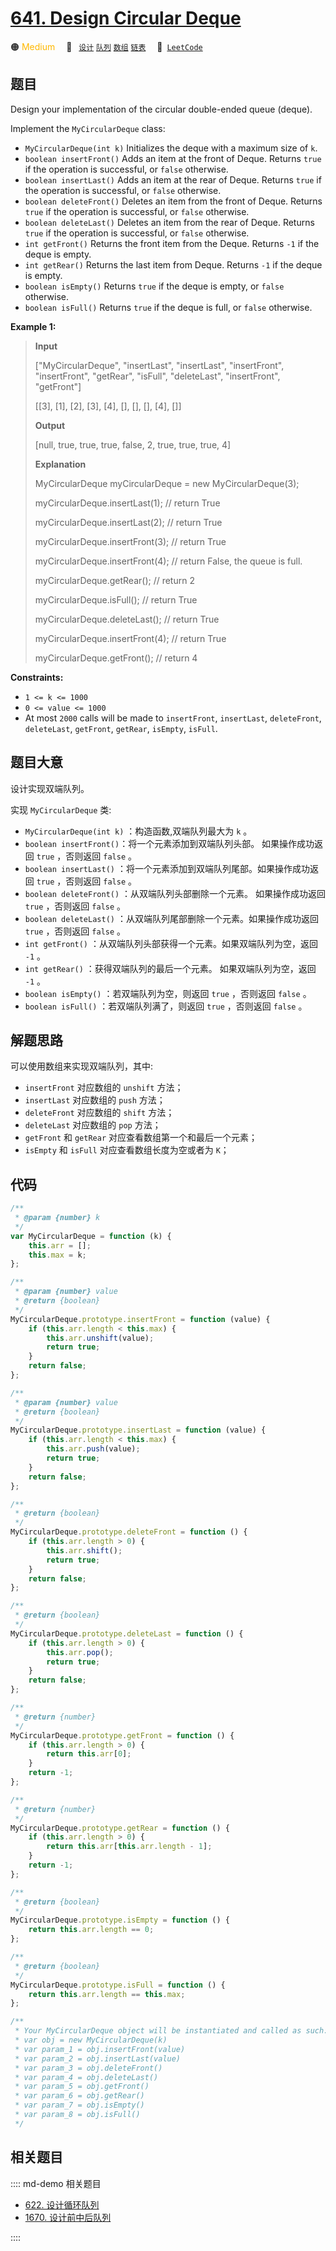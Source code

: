 # [641. Design Circular Deque](https://leetcode.com/problems/design-circular-deque/)

🟠 <font color=#ffb800>Medium</font>&emsp; 🔖&ensp; [`设计`](/leetcode/outline/tag/design.md) [`队列`](/leetcode/outline/tag/queue.md) [`数组`](/leetcode/outline/tag/array.md) [`链表`](/leetcode/outline/tag/linked-list.md)&emsp; 🔗&ensp;[`LeetCode`](https://leetcode.com/problems/design-circular-deque/)

## 题目

Design your implementation of the circular double-ended queue (deque).

Implement the `MyCircularDeque` class:

- `MyCircularDeque(int k)` Initializes the deque with a maximum size of `k`.
- `boolean insertFront()` Adds an item at the front of Deque. Returns `true` if the operation is successful, or `false` otherwise.
- `boolean insertLast()` Adds an item at the rear of Deque. Returns `true` if the operation is successful, or `false` otherwise.
- `boolean deleteFront()` Deletes an item from the front of Deque. Returns `true` if the operation is successful, or `false` otherwise.
- `boolean deleteLast()` Deletes an item from the rear of Deque. Returns `true` if the operation is successful, or `false` otherwise.
- `int getFront()` Returns the front item from the Deque. Returns `-1` if the deque is empty.
- `int getRear()` Returns the last item from Deque. Returns `-1` if the deque is empty.
- `boolean isEmpty()` Returns `true` if the deque is empty, or `false` otherwise.
- `boolean isFull()` Returns `true` if the deque is full, or `false` otherwise.

**Example 1:**

> **Input**
>
> ["MyCircularDeque", "insertLast", "insertLast", "insertFront", "insertFront", "getRear", "isFull", "deleteLast", "insertFront", "getFront"]
>
> [[3], [1], [2], [3], [4], [], [], [], [4], []]
>
> **Output**
>
> [null, true, true, true, false, 2, true, true, true, 4]
>
> **Explanation**
>
> MyCircularDeque myCircularDeque = new MyCircularDeque(3);
>
> myCircularDeque.insertLast(1); // return True
>
> myCircularDeque.insertLast(2); // return True
>
> myCircularDeque.insertFront(3); // return True
>
> myCircularDeque.insertFront(4); // return False, the queue is full.
>
> myCircularDeque.getRear(); // return 2
>
> myCircularDeque.isFull(); // return True
>
> myCircularDeque.deleteLast(); // return True
>
> myCircularDeque.insertFront(4); // return True
>
> myCircularDeque.getFront(); // return 4

**Constraints:**

- `1 <= k <= 1000`
- `0 <= value <= 1000`
- At most `2000` calls will be made to `insertFront`, `insertLast`, `deleteFront`, `deleteLast`, `getFront`, `getRear`, `isEmpty`, `isFull`.

## 题目大意

设计实现双端队列。

实现 `MyCircularDeque` 类:

- `MyCircularDeque(int k)` ：构造函数,双端队列最大为 `k` 。
- `boolean insertFront()`：将一个元素添加到双端队列头部。 如果操作成功返回 `true` ，否则返回 `false` 。
- `boolean insertLast()` ：将一个元素添加到双端队列尾部。如果操作成功返回 `true` ，否则返回 `false` 。
- `boolean deleteFront()` ：从双端队列头部删除一个元素。 如果操作成功返回 `true` ，否则返回 `false` 。
- `boolean deleteLast()` ：从双端队列尾部删除一个元素。如果操作成功返回 `true` ，否则返回 `false` 。
- `int getFront()` ：从双端队列头部获得一个元素。如果双端队列为空，返回 `-1` 。
- `int getRear()` ：获得双端队列的最后一个元素。 如果双端队列为空，返回 `-1` 。
- `boolean isEmpty()` ：若双端队列为空，则返回 `true` ，否则返回 `false` 。
- `boolean isFull()` ：若双端队列满了，则返回 `true` ，否则返回 `false` 。

## 解题思路

可以使用数组来实现双端队列，其中:

- `insertFront` 对应数组的 `unshift` 方法；
- `insertLast` 对应数组的 `push` 方法；
- `deleteFront` 对应数组的 `shift` 方法；
- `deleteLast` 对应数组的 `pop` 方法；
- `getFront` 和 `getRear` 对应查看数组第一个和最后一个元素；
- `isEmpty` 和 `isFull` 对应查看数组长度为空或者为 `K`；

## 代码

```javascript
/**
 * @param {number} k
 */
var MyCircularDeque = function (k) {
	this.arr = [];
	this.max = k;
};

/**
 * @param {number} value
 * @return {boolean}
 */
MyCircularDeque.prototype.insertFront = function (value) {
	if (this.arr.length < this.max) {
		this.arr.unshift(value);
		return true;
	}
	return false;
};

/**
 * @param {number} value
 * @return {boolean}
 */
MyCircularDeque.prototype.insertLast = function (value) {
	if (this.arr.length < this.max) {
		this.arr.push(value);
		return true;
	}
	return false;
};

/**
 * @return {boolean}
 */
MyCircularDeque.prototype.deleteFront = function () {
	if (this.arr.length > 0) {
		this.arr.shift();
		return true;
	}
	return false;
};

/**
 * @return {boolean}
 */
MyCircularDeque.prototype.deleteLast = function () {
	if (this.arr.length > 0) {
		this.arr.pop();
		return true;
	}
	return false;
};

/**
 * @return {number}
 */
MyCircularDeque.prototype.getFront = function () {
	if (this.arr.length > 0) {
		return this.arr[0];
	}
	return -1;
};

/**
 * @return {number}
 */
MyCircularDeque.prototype.getRear = function () {
	if (this.arr.length > 0) {
		return this.arr[this.arr.length - 1];
	}
	return -1;
};

/**
 * @return {boolean}
 */
MyCircularDeque.prototype.isEmpty = function () {
	return this.arr.length == 0;
};

/**
 * @return {boolean}
 */
MyCircularDeque.prototype.isFull = function () {
	return this.arr.length == this.max;
};

/**
 * Your MyCircularDeque object will be instantiated and called as such:
 * var obj = new MyCircularDeque(k)
 * var param_1 = obj.insertFront(value)
 * var param_2 = obj.insertLast(value)
 * var param_3 = obj.deleteFront()
 * var param_4 = obj.deleteLast()
 * var param_5 = obj.getFront()
 * var param_6 = obj.getRear()
 * var param_7 = obj.isEmpty()
 * var param_8 = obj.isFull()
 */
```

## 相关题目

:::: md-demo 相关题目

- [622. 设计循环队列](./0622.md)
- [1670. 设计前中后队列](https://leetcode.com/problems/design-front-middle-back-queue)

::::
